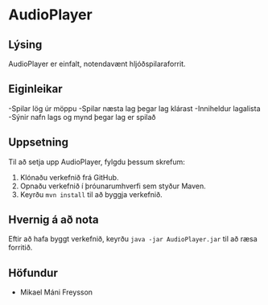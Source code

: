 # AudioPlayer

## Lýsing
AudioPlayer er einfalt, notendavænt hljóðspilaraforrit.

## Eiginleikar
-Spilar lög úr möppu
-Spilar næsta lag þegar lag klárast
-Inniheldur lagalista
-Sýnir nafn lags og mynd þegar lag er spilað

## Uppsetning
Til að setja upp AudioPlayer, fylgdu þessum skrefum:
1. Klónaðu verkefnið frá GitHub.
2. Opnaðu verkefnið í þróunarumhverfi sem styður Maven.
3. Keyrðu `mvn install` til að byggja verkefnið.

## Hvernig á að nota
Eftir að hafa byggt verkefnið, keyrðu `java -jar AudioPlayer.jar` til að ræsa forritið.

## Höfundur
- Mikael Máni Freysson
